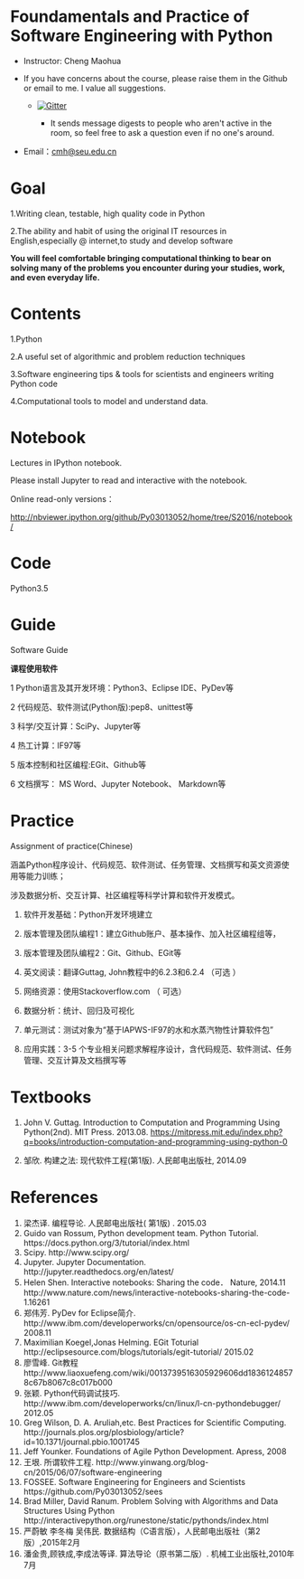 
# Foundamentals and Practice of Software Engineering with Python

* Instructor: Cheng Maohua
* If you have concerns about the course, please raise them in the Github or email to me. I value all suggestions.

  * [![Gitter](https://badges.gitter.im/Py03013052/home.svg)](https://gitter.im/Py03013052/home?utm_source=badge&utm_medium=badge&utm_campaign=pr-badge)

    * It sends message digests to people who aren't active in the room, so feel free to ask a question even if no one's around.

 * Email：cmh@seu.edu.cn

# Goal

1.Writing clean, testable, high quality code in Python

2.The ability and habit of using the original IT resources in English,especially @ internet,to study and develop software

<b>You will feel comfortable bringing computational thinking to bear on solving many of the problems you encounter during your studies, work, and even everyday life.</b>

# Contents

1.Python

2.A useful set of algorithmic and problem reduction techniques

3.Software engineering tips & tools for scientists and engineers writing Python code

4.Computational tools to model and understand data.


# Notebook

Lectures in IPython notebook.

Please install Jupyter to read and interactive with the notebook.

Online read-only versions：

   http://nbviewer.ipython.org/github/Py03013052/home/tree/S2016/notebook/

# Code

  Python3.5

# Guide

Software Guide

<b>课程使用软件</b>

1 Python语言及其开发环境：Python3、Eclipse IDE、PyDev等

2 代码规范、软件测试(Python版):pep8、unittest等

3 科学/交互计算：SciPy、Jupyter等

4 热工计算：IF97等

5 版本控制和社区编程:EGit、Github等

6 文档撰写： MS Word、Jupyter Notebook、 Markdown等

# Practice

Assignment of practice(Chinese)

涵盖Python程序设计、代码规范、软件测试、任务管理、文档撰写和英文资源使用等能力训练；

涉及数据分析、交互计算、社区编程等科学计算和软件开发模式。

1. 软件开发基础：Python开发环境建立  

2. 版本管理及团队编程1：建立Github账户、基本操作、加入社区编程组等，  

3. 版本管理及团队编程2：Git、Github、EGit等

4. 英文阅读：翻译Guttag, John教程中的6.2.3和6.2.4 （可选 ）

5. 网络资源：使用Stackoverflow.com （ 可选）

6. 数据分析：统计、回归及可视化

7. 单元测试：测试对象为“基于IAPWS-IF97的水和水蒸汽物性计算软件包”

8. 应用实践：3-5 个专业相关问题求解程序设计，含代码规范、软件测试、任务管理、交互计算及文档撰写等  


# Textbooks

1. John V. Guttag. Introduction to Computation and Programming Using Python(2nd). MIT Press. 2013.08.    https://mitpress.mit.edu/index.php?q=books/introduction-computation-and-programming-using-python-0

2. 邹欣. 构建之法: 现代软件工程(第1版). 人民邮电出版社, 2014.09

# References

<ol>

<li>梁杰译. 编程导论. 人民邮电出版社( 第1版) .  2015.03

<li> Guido van Rossum, Python development team. Python Tutorial. https://docs.python.org/3/tutorial/index.html

<li>Scipy. http://www.scipy.org/

<li>Jupyter. Jupyter Documentation. http://jupyter.readthedocs.org/en/latest/

<li>Helen Shen. Interactive notebooks: Sharing the code． Nature, 2014.11   
   http://www.nature.com/news/interactive-notebooks-sharing-the-code-1.16261

<li>郑伟芳. PyDev for Eclipse简介. http://www.ibm.com/developerworks/cn/opensource/os-cn-ecl-pydev/   2008.11

<li>Maximilian Koegel,Jonas Helming. EGit Toturial http://eclipsesource.com/blogs/tutorials/egit-tutorial/    2015.02

<li>廖雪峰. Git教程  http://www.liaoxuefeng.com/wiki/0013739516305929606dd18361248578c67b8067c8c017b000

<li>张颖. Python代码调试技巧. http://www.ibm.com/developerworks/cn/linux/l-cn-pythondebugger/    2012.05

<li>Greg Wilson, D. A. Aruliah,etc. Best Practices for Scientific Computing.     
   http://journals.plos.org/plosbiology/article?id=10.1371/journal.pbio.1001745

<li>Jeff Younker. Foundations of Agile Python Development. Apress, 2008

<li>王垠. 所谓软件工程. http://www.yinwang.org/blog-cn/2015/06/07/software-engineering

<li>FOSSEE. Software Engineering for Engineers and Scientists  https://github.com/Py03013052/sees

<li>Brad Miller, David Ranum. Problem Solving with Algorithms and Data Structures Using Python
http://interactivepython.org/runestone/static/pythonds/index.html

<li>严蔚敏 李冬梅 吴伟民. 数据结构（C语言版），人民邮电出版社（第2版）,2015年2月  

<li>潘金贵,顾铁成,李成法等译. 算法导论（原书第二版）. 机械工业出版社,2010年7月

</ol>
